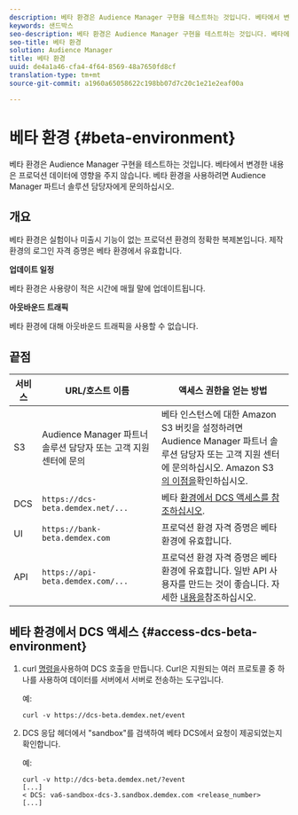 ```yaml
---
description: 베타 환경은 Audience Manager 구현을 테스트하는 것입니다. 베타에서 변경한 내용은 프로덕션 데이터에 영향을 주지 않습니다. 베타 환경을 사용하려면 Audience Manager 파트너 솔루션 담당자에게 문의하십시오.
keywords: 샌드박스
seo-description: 베타 환경은 Audience Manager 구현을 테스트하는 것입니다. 베타에서 변경한 내용은 프로덕션 데이터에 영향을 주지 않습니다. 베타 환경을 사용하려면 Audience Manager 파트너 솔루션 담당자에게 문의하십시오.
seo-title: 베타 환경
solution: Audience Manager
title: 베타 환경
uuid: de4a1a46-cfa4-4f64-8569-48a7650fd8cf
translation-type: tm+mt
source-git-commit: a1960a65058622c198bb07d7c20c1e21e2eaf00a

---
```



# 베타 환경 {#beta-environment}

베타 환경은 Audience Manager 구현을 테스트하는 것입니다. 베타에서 변경한 내용은 프로덕션 데이터에 영향을 주지 않습니다. 베타 환경을 사용하려면 Audience Manager 파트너 솔루션 담당자에게 문의하십시오.

## 개요

베타 환경은 실험이나 미출시 기능이 없는 프로덕션 환경의 정확한 복제본입니다. 제작 환경의 로그인 자격 증명은 베타 환경에서 유효합니다.

**업데이트 일정**

베타 환경은 사용량이 적은 시간에 매월 말에 업데이트됩니다.

**아웃바운드 트래픽**

베타 환경에 대해 아웃바운드 트래픽을 사용할 수 없습니다.

<!-- 

Added re: AAM-30826.

 -->

## 끝점



| 서비스 | URL/호스트 이름 | 액세스 권한을 얻는 방법 |
|--- |--- | --- |
| S3 | Audience Manager 파트너 솔루션 담당자 또는 고객 지원 센터에 문의 | 베타 인스턴스에 대한 Amazon S3 버킷을 설정하려면 Audience Manager 파트너 솔루션 담당자 또는 고객 지원 센터에 문의하십시오. Amazon S3 [의 이점을](../reference/amazon-s3.md)확인하십시오. |
| DCS | `https://dcs-beta.demdex.net/...` | 베타 [환경에서 DCS 액세스를 참조하십시오](../reference/beta-environment.md#access-dcs-beta-environment). |
| UI | `https://bank-beta.demdex.com` | 프로덕션 환경 자격 증명은 베타 환경에 유효합니다. |
| API | `https://api-beta.demdex.com/...` | 프로덕션 환경 자격 증명은 베타 환경에 유효합니다. 일반 API 사용자를 만드는 것이 좋습니다. 자세한 [내용을](../api/rest-api-main/aam-api-getting-started.md#requirements)참조하십시오. |

## 베타 환경에서 DCS 액세스 {#access-dcs-beta-environment}

1. curl [명령을](https://curl.haxx.se/docs/manpage.html)사용하여 DCS 호출을 만듭니다. Curl은 지원되는 여러 프로토콜 중 하나를 사용하여 데이터를 서버에서 서버로 전송하는 도구입니다.

   예:

   `curl -v https://dcs-beta.demdex.net/event`

1. DCS 응답 헤더에서 "sandbox"를 검색하여 베타 DCS에서 요청이 제공되었는지 확인합니다.

   예:

   ```
   curl -v http://dcs-beta.demdex.net/?event
   [...]
   < DCS: va6-sandbox-dcs-3.sandbox.demdex.com <release_number>
   [...]
   ```

<!--

1. Determine the load balancer's endpoint IP addresses.

   Run the `dig`  [command](https://en.wikipedia.org/wiki/Dig_(command)) to determine the IP address of the nearest load balancer. The `dig` command queries the Domain Name System and returns the name and IP addresses of the [!DNL Audience Manager] [!UICONTROL Data Collection Servers (DCS)].

   ```
   dig dcs-beta.demdex.net
   ...
   dcs-sandbox-1754093861.us-east-1.elb.amazonaws.com. 60 IN A 52.87.15.51
   dcs-sandbox-1754093861.us-east-1.elb.amazonaws.com. 60 IN A 50.16.150.8
   dcs-sandbox-1754093861.us-east-1.elb.amazonaws.com. 60 IN A 52.2.228.100
   ```

2. Using one of the addresses in the above table, add a static DNS entry in the [!DNL /etc/hosts] file.

   On Windows, modify [!DNL c:\WINDOWS\system32\drivers\etc\hosts].

   For example:

   [!DNL 52.87.15.51 *`samplepartner`*.demdex.net]

   >[!NOTE]
   >
   >The addresses change occasionally, so you must keep your [!DNL /etc/hosts] file up to date.

   Additionally, if you need to set up ID synchronization, you must add a similar entry for [!DNL dpm.demdex.net.]

   [!DNL 52.87.15.51 dpm.demdex.net]. 

3. Make a DCS call, using the `curl` [command](https://curl.haxx.se/docs/manpage.html). Curl is a tool to transfer data from or to a server, using one of many supported protocols.

   For example:

   [!DNL https://<domain>/event?product=camera] 

4. Verify that your request was served by the beta DCS by looking for "sandbox" in the DCS response header.

   For example:

   ```
   curl -v https://dcs-beta.demdex.net/?event
   [...]
   < DCS: va6-sandbox-dcs-3.sandbox.demdex.com <release_number>
   [...]
   ```

   -->